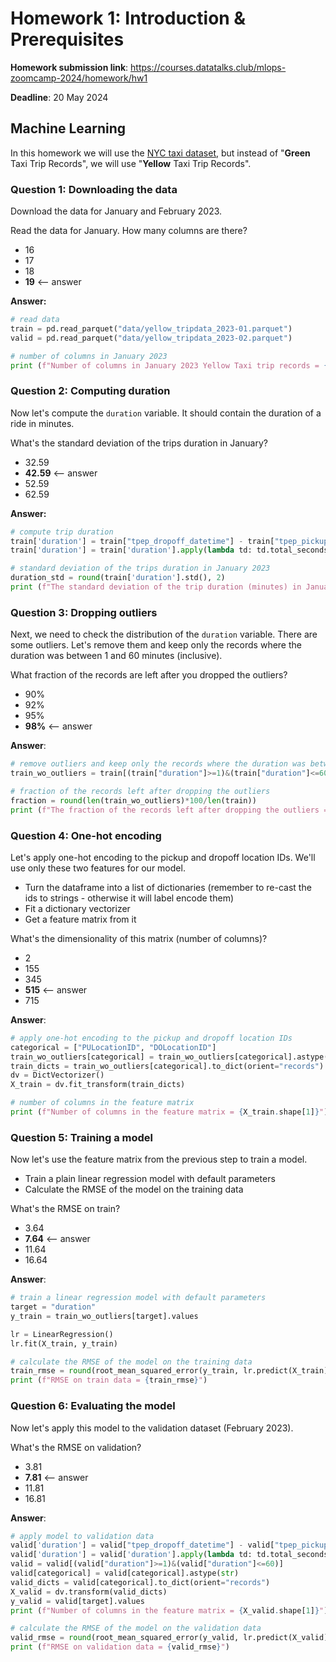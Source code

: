 # Homework 1: Introduction & Prerequisites

**Homework submission link**: https://courses.datatalks.club/mlops-zoomcamp-2024/homework/hw1

**Deadline**: 20 May 2024

## Machine Learning

In this homework we will use the [NYC taxi dataset](https://www1.nyc.gov/site/tlc/about/tlc-trip-record-data.page), but instead of "**Green** Taxi Trip Records", we will use "**Yellow** Taxi Trip Records".

### Question 1: Downloading the data

Download the data for January and February 2023.

Read the data for January. How many columns are there?

- 16
- 17
- 18
- **19**    <-- answer

**Answer:**

```python
# read data
train = pd.read_parquet("data/yellow_tripdata_2023-01.parquet")
valid = pd.read_parquet("data/yellow_tripdata_2023-02.parquet")

# number of columns in January 2023
print (f"Number of columns in January 2023 Yellow Taxi trip records = {len(train.columns)}")
```

### Question 2: Computing duration

Now let's compute the `duration` variable. It should contain the duration of a ride in minutes. 

What's the standard deviation of the trips duration in January?

- 32.59
- **42.59**    <-- answer
- 52.59
- 62.59

**Answer:**

```python
# compute trip duration
train['duration'] = train["tpep_dropoff_datetime"] - train["tpep_pickup_datetime"]
train['duration'] = train['duration'].apply(lambda td: td.total_seconds() / 60)

# standard deviation of the trips duration in January 2023
duration_std = round(train['duration'].std(), 2)
print (f"The standard deviation of the trip duration (minutes) in January 2023 = {duration_std}")
```

### Question 3: Dropping outliers

Next, we need to check the distribution of the `duration` variable. There are some outliers. Let's remove them and keep only the records where the duration was between 1 and 60 minutes (inclusive).

What fraction of the records are left after you dropped the outliers?

- 90%
- 92%
- 95%
- **98%**    <-- answer

**Answer**:

```python
# remove outliers and keep only the records where the duration was between 1 and 60 minutes (inclusive)
train_wo_outliers = train[(train["duration"]>=1)&(train["duration"]<=60)]

# fraction of the records left after dropping the outliers
fraction = round(len(train_wo_outliers)*100/len(train))
print (f"The fraction of the records left after dropping the outliers = {fraction}%")
```

### Question 4: One-hot encoding

Let's apply one-hot encoding to the pickup and dropoff location IDs. We'll use only these two features for our model. 

- Turn the dataframe into a list of dictionaries (remember to re-cast the ids to strings - otherwise it will label encode them)
- Fit a dictionary vectorizer 
- Get a feature matrix from it

What's the dimensionality of this matrix (number of columns)?

- 2
- 155
- 345
- **515**    <-- answer
- 715

**Answer**:

```python
# apply one-hot encoding to the pickup and dropoff location IDs
categorical = ["PULocationID", "DOLocationID"]
train_wo_outliers[categorical] = train_wo_outliers[categorical].astype(str)
train_dicts = train_wo_outliers[categorical].to_dict(orient="records")
dv = DictVectorizer()
X_train = dv.fit_transform(train_dicts)

# number of columns in the feature matrix
print (f"Number of columns in the feature matrix = {X_train.shape[1]}")
```

### Question 5: Training a model

Now let's use the feature matrix from the previous step to train a model. 

- Train a plain linear regression model with default parameters 
- Calculate the RMSE of the model on the training data

What's the RMSE on train?

- 3.64
- **7.64**    <-- answer
- 11.64
- 16.64

**Answer**:

```python
# train a linear regression model with default parameters
target = "duration"
y_train = train_wo_outliers[target].values

lr = LinearRegression()
lr.fit(X_train, y_train)

# calculate the RMSE of the model on the training data
train_rmse = round(root_mean_squared_error(y_train, lr.predict(X_train)), 2)
print (f"RMSE on train data = {train_rmse}")
```

### Question 6: Evaluating the model

Now let's apply this model to the validation dataset (February 2023). 

What's the RMSE on validation?

- 3.81
- **7.81**    <-- answer
- 11.81
- 16.81

**Answer**:

```python
# apply model to validation data
valid['duration'] = valid["tpep_dropoff_datetime"] - valid["tpep_pickup_datetime"]
valid['duration'] = valid['duration'].apply(lambda td: td.total_seconds() / 60)
valid = valid[(valid["duration"]>=1)&(valid["duration"]<=60)]
valid[categorical] = valid[categorical].astype(str)
valid_dicts = valid[categorical].to_dict(orient="records")
X_valid = dv.transform(valid_dicts)
y_valid = valid[target].values
print (f"Number of columns in the feature matrix = {X_valid.shape[1]}")

# calculate the RMSE of the model on the validation data
valid_rmse = round(root_mean_squared_error(y_valid, lr.predict(X_valid)), 2)
print (f"RMSE on validation data = {valid_rmse}")
```